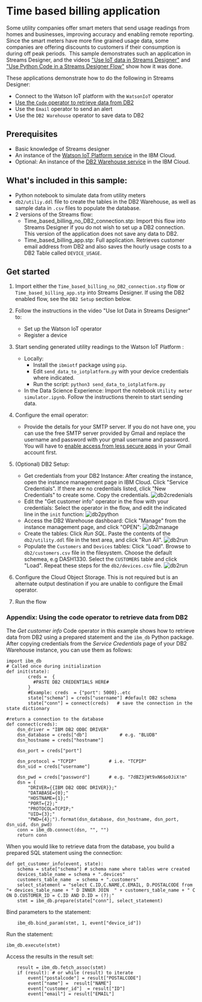 # Time based billing application

Some utility companies offer smart meters that send usage readings from homes and businesses, improving accuracy and enabling remote reporting. Since the smart meters have more fine grained usage data, some companies are offering discounts to customers if their consumption is during off peak periods. 
This sample demonstrates such an application in Streams Designer, and the videos  ["Use IoT data in Streams Designer"](https://www.youtube.com/watch?v=gdLGMZUX-B4) and  ["Use Python Code in a Streams Designer Flow"](https://www.youtube.com/watch?v=zc9fNIBTonU) show how it was done.

These applications demonstrate how to do the following in Streams Designer:
- Connect to the Watson IoT platform with the `WatsonIoT` operator
- [Use the `Code` operator to retrieve data from DB2](#appendix-using-the-code-operator-to-retrieve-data-from-db2)
- Use the `Email` operator to send an alert
- Use the `DB2 Warehouse` operator to save data to DB2


## Prerequisites
- Basic knowledge of Streams designer
- An instance of the [Watson IoT Platform service](https://console.bluemix.net/catalog/services/internet-of-things-platform) in the IBM Cloud.
- Optional: An instance of the [DB2 Warehouse service](https://console.bluemix.net/catalog/services/db2-warehouse) in the IBM Cloud.

## What's included in this sample:
- Python notebook to simulate data from utility meters
- `db2/utiliy.ddl` file to create the tables in the DB2 Warehouse, as well as sample data in `.csv` files to populate the database.
- 2 versions of the Streams flow:
  - Time_based_billing_no_DB2_connection.stp: Import this flow into Streams Designer if you do not wish to set up a DB2 connection.  This version of the application does not save any data to DB2.
  - Time_based_billing_app.stp: Full application. Retrieves customer email address from DB2 and also saves the hourly usage costs to a DB2 Table called `DEVICE_USAGE`.


## Get started
1. Import either the `Time_based_billing_no_DB2_connection.stp` flow or `Time_based_billing_app.stp` into Streams Designer. If using the DB2 enabled flow, see the `DB2 Setup` section below.
2. Follow the instructions in the video "Use Iot Data in Streams Designer" to:
    - Set up the Watson IoT operator
    - Register a device

3. Start sending generated utility readings to the Watson IoT Platform :
    - Locally:
        - Install the `ibmiotf` package using `pip`.
        - Edit  `send_data_to_iotplatform.py` with your device credentials where indicated.
        - Run the script: `python3 send_data_to_iotplatform.py`
    - In the Data Science Experience: Import the notebook `Utility meter simulator.ipynb`. Follow the instructions therein to   start sending data.
4. Configure the email operator:
    - Provide the details for your SMTP server. If you do not have one, you can use the free SMTP server provided by Gmail and replace the username and password with your gmail username and password. You will have to [enable access from less secure apps](https://support.google.com/accounts/answer/6010255?hl=en) in your Gmail account first.
5. (Optional) DB2 Setup:
    - Get credentials from your DB2 Instance: After creating the instance, open the instance management page in IBM Cloud. Click "Service Credentials". If there are no credentials listed, click "New Credentials" to create some. Copy the credentials.
    ![db2credenials](images/db2-creds.png)
    - Edit the "Get customer info" operator in the flow with your credentials: Select the operator in the flow, and edit the indicated line in the `init` function:
    ![db2python](images/db2-python.png)
    - Access the DB2 Warehouse dashboard: Click "Manage" from the instance management page, and click "OPEN":
    ![db2manage](images/db2-manage.png)
    - Create the tables:  Click *Run SQL*. Paste the contents of the `db2/utility.ddl` file  in the text area, and click "Run All".
    ![db2run](images/db2-run.png)
    - Populate the `Customers` and `Devices` tables: Click "Load". Browse to `db2/customers.csv` file in the filesystem. Choose the default schemea, e.g DASH1330. Select the `CUSTOMERS` table and click "Load". Repeat these steps for the `db2/devices.csv` file.
    ![db2run](images/db2-load.png)
6. Configure the Cloud Object Storage. This is not required but is an alternate output destination if you are unable to configure the Email operator.
7. Run the flow


### Appendix: Using the code operator to retrieve data from DB2
The *Get customer info* Code operator in this example shows how to retrieve data from DB2 using a prepared statement and the `ibm_db` Python package.
After copying credentials from the *Service Credentials* page of your DB2 Warehouse instance, you can use them as follows:

```
import ibm_db
# Called once during initialization
def init(state):
        creds =  {
          #PASTE DB2 CREDENTIALS HERE#
        }
        #Example: creds  = {"port": 5000}..etc
        state["schema"] = creds["username"] #default DB2 schema
        state["conn"] = connect(creds)   # save the connection in the state dictionary

#return a connection to the database
def connect(creds):
    dsn_driver = "IBM DB2 ODBC DRIVER"
    dsn_database = creds["db"]            # e.g. "BLUDB"
    dsn_hostname = creds["hostname"]

    dsn_port = creds["port"]

    dsn_protocol = "TCPIP"            # i.e. "TCPIP"
    dsn_uid = creds["username"]

    dsn_pwd = creds["password"]       # e.g. "7dBZ3jWt9xN6$o0JiX!m"
    dsn = (
        "DRIVER={{IBM DB2 ODBC DRIVER}};"
        "DATABASE={0};"
        "HOSTNAME={1};"
        "PORT={2};"
        "PROTOCOL=TCPIP;"
        "UID={3};"
        "PWD={4};").format(dsn_database, dsn_hostname, dsn_port, dsn_uid, dsn_pwd)
    conn = ibm_db.connect(dsn, "", "")
    return conn
```

When you would like to retrieve data from the database, you build a prepared SQL statement using the connection:
```
def get_customer_info(event, state):        
    schema = state["schema"] # schema name where tables were created
    devices_table_name = schema + ".devices"
    customers_table_name  = schema + ".customers"
    select_statement = "select C.ID,C.NAME,C.EMAIL, D.POSTALCODE from "+ devices_table_name + " D INNER JOIN  " + customers_table_name + " C ON D.CUSTOMER_ID = C.ID AND D.ID = (?);"
    stmt = ibm_db.prepare(state["conn"], select_statement)
```
Bind parameters to the statement:
```
    ibm_db.bind_param(stmt, 1, event["device_id"])
```
Run the statement:
```    
ibm_db.execute(stmt)
```

Access the results in the result set:
```   
    result = ibm_db.fetch_assoc(stmt)
    if (result): # or while (result) to iterate
        event["postalcode"] = result["POSTALCODE"]
        event["name"] =  result["NAME"]
        event["customer_id"]  = result["ID"]
        event["email"] = result["EMAIL"]
```
